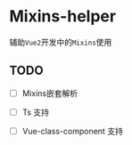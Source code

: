 # Mixins-helper

辅助`Vue2`开发中的`Mixins`使用

## TODO

- [ ] Mixins嵌套解析

- [ ] Ts 支持

- [ ] Vue-class-component 支持